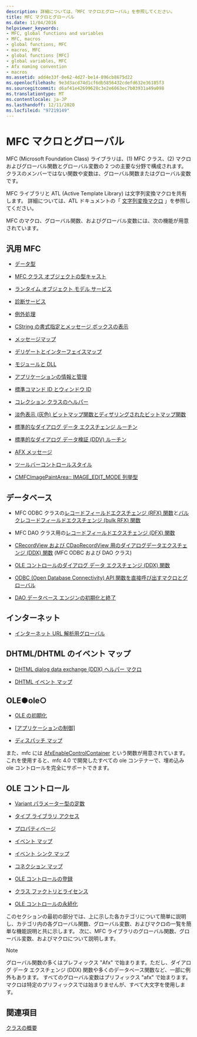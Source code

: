 ```yaml
---
description: 詳細については、「MFC マクロとグローバル」を参照してください。
title: MFC マクロとグローバル
ms.date: 11/04/2016
helpviewer_keywords:
- MFC, global functions and variables
- MFC, macros
- global functions, MFC
- macros, MFC
- global functions [MFC]
- global variables, MFC
- Afx naming convention
- macros
ms.assetid: add4e33f-0e62-4d27-be14-896cb8675d22
ms.openlocfilehash: 9e3d3acd74d1cf6db5856432cdefd632e36185f3
ms.sourcegitcommit: d6af41e42699628c3e2e6063ec7b03931a49a098
ms.translationtype: MT
ms.contentlocale: ja-JP
ms.lasthandoff: 12/11/2020
ms.locfileid: "97219149"
---
```

# <a name="mfc-macros-and-globals"></a>MFC マクロとグローバル

MFC (Microsoft Foundation Class) ライブラリは、(1) MFC クラス、(2) マクロおよびグローバル関数とグローバル変数の 2 つの主要な分野で構成されます。 クラスのメンバーではない関数や変数は、グローバル関数またはグローバル変数です。

MFC ライブラリと ATL (Active Template Library) は文字列変換マクロを共有します。 詳細については、ATL ドキュメントの「 [文字列変換マクロ](../../atl/reference/string-conversion-macros.md) 」を参照してください。

MFC のマクロ、グローバル関数、およびグローバル変数には、次の機能が用意されています。

## <a name="general-mfc"></a>汎用 MFC

- [データ型](data-types-mfc.md)

- [MFC クラス オブジェクトの型キャスト](type-casting-of-mfc-class-objects.md)

- [ランタイム オブジェクト モデル サービス](run-time-object-model-services.md)

- [診断サービス](diagnostic-services.md)

- [例外処理](exception-processing.md)

- [CString の書式指定とメッセージ ボックスの表示](cstring-formatting-and-message-box-display.md)

- [メッセージマップ](message-map-macros-mfc.md)

- [デリゲートとインターフェイスマップ](delegate-and-interface-maps.md)

- [モジュールと DLL](extension-dll-macros.md)

- [アプリケーションの情報と管理](application-information-and-management.md)

- [標準コマンド ID とウィンドウ ID](standard-command-and-window-ids.md)

- [コレクション クラスのヘルパー](collection-class-helpers.md)

- [淡色表示 (灰色) ビットマップ関数とディザリングされたビットマップ関数](gray-and-dithered-bitmap-functions.md)

- [標準的なダイアログ データ エクスチェンジ ルーチン](standard-dialog-data-exchange-routines.md)

- [標準的なダイアログ データ検証 (DDV) ルーチン](standard-dialog-data-validation-routines.md)

- [AFX メッセージ](afx-messages.md)

- [ツールバーコントロールスタイル](toolbar-control-styles.md)

- [CMFCImagePaintArea:: IMAGE_EDIT_MODE 列挙型](cmfcimagepaintarea-image-edit-mode-enumeration.md)

## <a name="database"></a>データベース

- MFC ODBC クラスの[レコードフィールドエクスチェンジ (RFX) 関数](record-field-exchange-functions.md)と[バルクレコードフィールドエクスチェンジ (bulk RFX) 関数](record-field-exchange-functions.md)

- MFC DAO クラス用の[レコードフィールドエクスチェンジ (DFX) 関数](record-field-exchange-functions.md)

- [CRecordView および CDaoRecordView 用のダイアログデータエクスチェンジ (DDX) 関数](dialog-data-exchange-functions-for-crecordview-and-cdaorecordview.md) (MFC ODBC および DAO クラス)

- [OLE コントロールのダイアログ データ エクスチェンジ (DDX) 関数](dialog-data-exchange-functions-for-ole-controls.md)

- [ODBC (Open Database Connectivity) API 関数を直接呼び出すマクロとグローバル](database-macros-and-globals.md)

- [DAO データベース エンジンの初期化と終了](dao-database-engine-initialization-and-termination.md)

## <a name="internet"></a>インターネット

- [インターネット URL 解析用グローバル](internet-url-parsing-globals.md)

## <a name="dhtml--dhtml-event-maps"></a>DHTML/DHTML のイベント マップ

- [DHTML dialog data exchange (DDX) ヘルパー マクロ](ddx-dhtml-helper-macros.md)

- [DHTML イベント マップ](dhtml-event-maps.md)

## <a name="ole"></a>OLE●ole○

- [OLE の初期化](ole-initialization.md)

- [[アプリケーションの制御]](application-control.md)

- [ディスパッチ マップ](dispatch-maps.md)

また、mfc には [AfxEnableControlContainer](ole-initialization.md#afxenablecontrolcontainer) という関数が用意されています。これを使用すると、mfc 4.0 で開発したすべての ole コンテナーで、埋め込み ole コントロールを完全にサポートできます。

## <a name="ole-controls"></a>OLE コントロール

- [Variant パラメーター型の定数](variant-parameter-type-constants.md)

- [タイプ ライブラリ アクセス](type-library-access.md)

- [プロパティページ](property-pages-mfc.md)

- [イベント マップ](event-maps.md)

- [イベント シンク マップ](event-sink-maps.md)

- [コネクション マップ](connection-maps.md)

- [OLE コントロールの登録](registering-ole-controls.md)

- [クラス ファクトリとライセンス](class-factories-and-licensing.md)

- [OLE コントロールの永続化](persistence-of-ole-controls.md)

このセクションの最初の部分では、上に示した各カテゴリについて簡単に説明し、カテゴリ内の各グローバル関数、グローバル変数、およびマクロの一覧を簡単な機能説明と共に示します。 次に、MFC ライブラリのグローバル関数、グローバル変数、およびマクロについて説明します。

> [!NOTE]
> グローバル関数の多くはプレフィックス "Afx" で始まります。ただし、ダイアログ データ エクスチェンジ (DDX) 関数や多くのデータベース関数など、一部に例外もあります。 すべてのグローバル変数はプリフィックス "afx" で始まります。 マクロは特定のプリフィックスでは始まりませんが、すべて大文字を使用します。

## <a name="see-also"></a>関連項目

[クラスの概要](../../mfc/class-library-overview.md)
